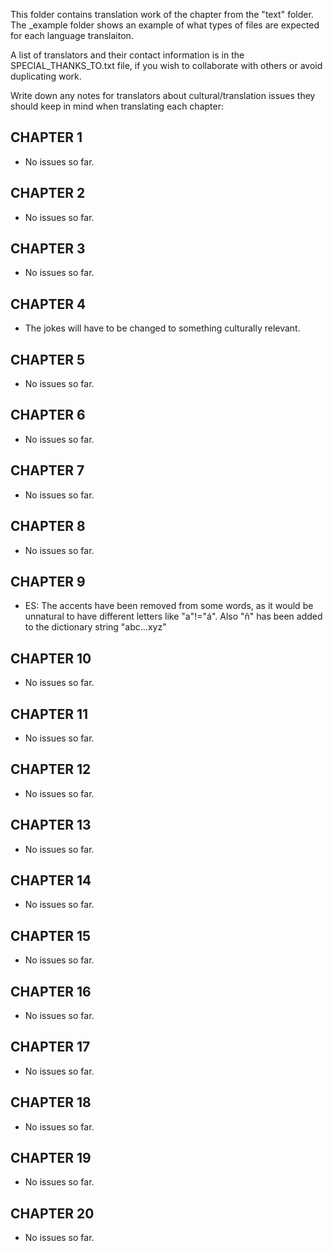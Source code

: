 This folder contains translation work of the chapter from the "text" folder. The _example folder shows an example of what types of files are expected for each language translaiton.

A list of translators and their contact information is in the SPECIAL_THANKS_TO.txt file, if you wish to collaborate with others or avoid duplicating work.

Write down any notes for translators about cultural/translation issues they should keep in mind when translating each chapter:


CHAPTER 1
---------

* No issues so far.


CHAPTER 2
---------

* No issues so far.


CHAPTER 3
---------

* No issues so far.


CHAPTER 4
---------


* The jokes will have to be changed to something culturally relevant.


CHAPTER 5
---------

* No issues so far.


CHAPTER 6
---------

* No issues so far.


CHAPTER 7
---------

* No issues so far.


CHAPTER 8
---------

* No issues so far.


CHAPTER 9
---------

* ES: The accents have been removed from some words, as it would be unnatural to have different letters like "a"!="á". Also "ñ" has been added to the dictionary string "abc...xyz"


CHAPTER 10
---------

* No issues so far.


CHAPTER 11
---------

* No issues so far.


CHAPTER 12
---------

* No issues so far.


CHAPTER 13
---------

* No issues so far.


CHAPTER 14
---------

* No issues so far.


CHAPTER 15
---------

* No issues so far.


CHAPTER 16
---------

* No issues so far.


CHAPTER 17
---------

* No issues so far.


CHAPTER 18
---------

* No issues so far.

CHAPTER 19
---------

* No issues so far.


CHAPTER 20
---------

* No issues so far.


